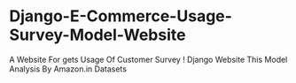 # Django-E-Commerce-Usage-Survey-Model-Website
A Website For gets Usage Of Customer Survey ! Django Website This Model Analysis By Amazon.in Datasets

